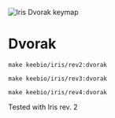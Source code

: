 
![Iris Dvorak keymap](https://i.imgur.com/B5bRege.png)

# Dvorak

```
make keebio/iris/rev2:dvorak
```
```
make keebio/iris/rev3:dvorak
```
```
make keebio/iris/rev4:dvorak
```

Tested with Iris rev. 2
